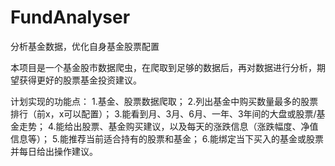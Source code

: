 # FundAnalyser
分析基金数据，优化自身基金股票配置

本项目是一个基金股市数据爬虫，在爬取到足够的数据后，再对数据进行分析，期望获得更好的股票基金投资建议。

计划实现的功能点：
1.基金、股票数据爬取；
2.列出基金中购买数量最多的股票排行（前x，x可以配置）；
3.能看到月、3月、6月、一年、3年间的大盘或股票/基金走势；
4.能给出股票、基金购买建议，以及每天的涨跌信息（涨跌幅度、净值信息等）；
5.能推荐当前适合持有的股票和基金；
6.能绑定当下买入的基金或股票并每日给出操作建议。
